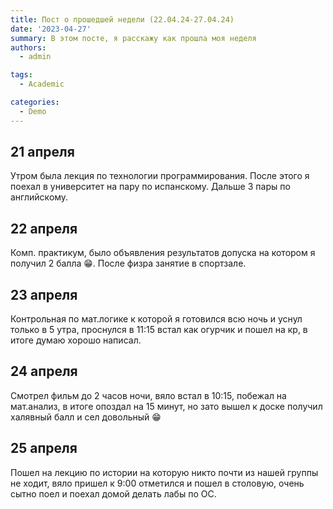 ```yaml
---
title: Пост о прошедшей недели (22.04.24-27.04.24)
date: '2023-04-27'
summary: В этом посте, я расскажу как прошла моя неделя
authors:
  - admin

tags:
  - Academic

categories:
  - Demo
---
```


## 21 апреля 

Утром была лекция по технологии программирования.
После этого я поехал в университет на пару по испанскому.
Дальше 3 пары по английскому.

## 22 апреля 
Комп. практикум, было объявления результатов допуска на котором я получил 2 балла 😁️.
После физра занятие в спортзале.
## 23 апреля
Контрольная по мат.логике к которой я готовился всю ночь и уснул только в 5 утра, проснулся в 11:15 встал как огурчик и пошел на кр, в итоге думаю хорошо написал.
## 24 апреля 
Смотрел фильм до 2 часов ночи, вяло встал в 10:15, побежал на мат.анализ, в итоге опоздал на 15 минут, но зато вышел к доске получил халявный балл и сел довольный 😁️
## 25 апреля 
Пошел на лекцию по истории на которую никто почти из нашей группы не ходит, вяло пришел к 9:00 
отметился и пошел в столовую, очень сытно поел и поехал домой делать лабы по ОС.

